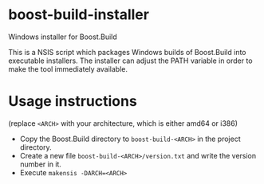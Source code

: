 # boost-build-installer
Windows installer for Boost.Build

This is a NSIS script which packages Windows builds of Boost.Build into executable installers.
The installer can adjust the PATH variable in order to make the tool immediately available.

# Usage instructions

(replace `<ARCH>` with your architecture, which is either amd64 or i386)

- Copy the Boost.Build directory to `boost-build-<ARCH>` in the project directory.
- Create a new file `boost-build-<ARCH>/version.txt` and write the version number in it.
- Execute `makensis -DARCH=<ARCH>`
